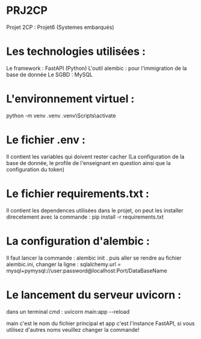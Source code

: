 # PRJ2CP
Projet 2CP : Projet6 (Systemes embarqués)

# Les technologies utilisées :
Le framework : FastAPI (Python)
L'outil alembic : pour l'immigration de la base de donnée
Le SGBD : MySQL

# L'environnement virtuel :
python -m venv .venv
.venv\Scripts\activate

# Le fichier .env :
Il contient les variables qui doivent rester cacher (La configuration de la base de donnée, le profile de l'enseignant en question ainsi que la configuration du token)

# Le fichier requirements.txt :
 Il contient les dependences utilisées dans le projet, on peut les installer direcetement avec la commande : pip install -r requirements.txt

# La configuration d'alembic  :
Il faut lancer la commande : alembic init .
puis aller se rendre au fichier alembic.ini, changer la ligne : sqlalchemy.url = mysql+pymysql://user:password@localhost:Port/DataBaseName

# Le lancement du serveur uvicorn :
dans un terminal cmd : uvicorn main:app --reload 

main c'est le nom du fichier principal et app c'est l'instance FastAPI, si vous utilisez d'autres noms veuillez changer la commande!
